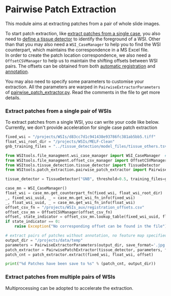# Pairwise Patch Extraction
This module aims at extracting patches from a pair of whole slide images.
  
To start patch extraction, like [extract patches from a single case](./patch_extraction.md), you also need to [define a tissue detector](../tissue_detection/tissue_detector.md) to identify the foreground of a WSI. Other than that you may also need a ```WSI_CaseManager``` to help you to find the WSI counterpart, which maintains the correspondence in a MS Excel file.  
In order to create the patch location correspondence, we also need a ```OffsetCSVManager``` to help us to maintain the shifting offsets between WSI pairs. The offsets can be obtained from both [automatic registration](../wsi_registration/auto_registration.md) and [annotation](../wsi_annotation/QuPath_scripts/readme.md). 

You may also need to specify some parameters to customise your extraction. All the parameters are warped in ```PairwiseExtractorParameters``` of [pairwise_patch_extractor.py](../../src/patch_extraction/pairwise_patch_extractor.py). Read the comments in the file to get more details. 

### Extract patches from a single pair of WSIs
To extract patches from a single WSI, you can write your code like below.    
Currently, we don't provide acceleration for single case patch extraction
```python
fixed_wsi = "/projects/WSIs/d83cc7d1c941438e93786fc381ab5bb5.tiff"
float_wsi_root_dir = "/projects/WSIs/MELF-Clean"
gnb_training_files = "../tissue_detection/model_files/tissue_others.tsv"

from WSItools.file_managment.wsi_case_manager import WSI_CaseManager  # import dependent packages
from WSItools.file_managment.offset_csv_manager import OffsetCSVManager
from WSItools.tissue_detection.tissue_detector import TissueDetector
from WSItools.patch_extraction.pairwise_patch_extractor import PairwiseExtractorParameters, PairwisePatchExtractor

tissue_detector = TissueDetector("GNB", threshold=0.5, training_files=gnb_training_files)

case_mn = WSI_CaseManager()
float_wsi = case_mn.get_counterpart_fn(fixed_wsi, float_wsi_root_dir)
_, fixed_wsi_uuid, _ = case_mn.get_wsi_fn_info(fixed_wsi)
_, float_wsi_uuid, _ = case_mn.get_wsi_fn_info(float_wsi)
offset_csv_fn = "/projects/WSIs_aux/registration_offsets.csv"
offset_csv_mn = OffsetCSVManager(offset_csv_fn)
offset, state_indicator = offset_csv_mn.lookup_table(fixed_wsi_uuid, float_wsi_uuid)
if state_indicator == 0:
    raise Exception("No corresponding offset can be found in the file")

# extract pairs of patches without annotation, no feature map specified and save patches to '.jpg'
output_dir = "/projects/data/temp"
parameters = PairwiseExtractorParameters(output_dir, save_format='.jpg', sample_cnt=-1)
patch_extractor = PairwisePatchExtractor(tissue_detector, parameters, feature_map=None, annotations=None)
patch_cnt = patch_extractor.extract(fixed_wsi, float_wsi, offset)

print("%d Patches have been save to %s" % (patch_cnt, output_dir))
```

### Extract patches from multiple pairs of WSIs
Multiprocessing can be adopted to accelerate the extraction.
```python

```
























